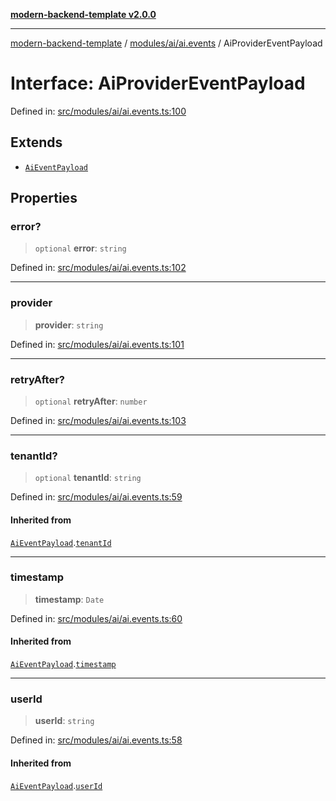[**modern-backend-template v2.0.0**](../../../../README.md)

***

[modern-backend-template](../../../../modules.md) / [modules/ai/ai.events](../README.md) / AiProviderEventPayload

# Interface: AiProviderEventPayload

Defined in: [src/modules/ai/ai.events.ts:100](https://github.com/maemreyo/saas-4cus-nodejs/blob/1a77de11cd6eaefe66c31c7f5de281673fc25ce5/src/modules/ai/ai.events.ts#L100)

## Extends

- [`AiEventPayload`](AiEventPayload.md)

## Properties

### error?

> `optional` **error**: `string`

Defined in: [src/modules/ai/ai.events.ts:102](https://github.com/maemreyo/saas-4cus-nodejs/blob/1a77de11cd6eaefe66c31c7f5de281673fc25ce5/src/modules/ai/ai.events.ts#L102)

***

### provider

> **provider**: `string`

Defined in: [src/modules/ai/ai.events.ts:101](https://github.com/maemreyo/saas-4cus-nodejs/blob/1a77de11cd6eaefe66c31c7f5de281673fc25ce5/src/modules/ai/ai.events.ts#L101)

***

### retryAfter?

> `optional` **retryAfter**: `number`

Defined in: [src/modules/ai/ai.events.ts:103](https://github.com/maemreyo/saas-4cus-nodejs/blob/1a77de11cd6eaefe66c31c7f5de281673fc25ce5/src/modules/ai/ai.events.ts#L103)

***

### tenantId?

> `optional` **tenantId**: `string`

Defined in: [src/modules/ai/ai.events.ts:59](https://github.com/maemreyo/saas-4cus-nodejs/blob/1a77de11cd6eaefe66c31c7f5de281673fc25ce5/src/modules/ai/ai.events.ts#L59)

#### Inherited from

[`AiEventPayload`](AiEventPayload.md).[`tenantId`](AiEventPayload.md#tenantid)

***

### timestamp

> **timestamp**: `Date`

Defined in: [src/modules/ai/ai.events.ts:60](https://github.com/maemreyo/saas-4cus-nodejs/blob/1a77de11cd6eaefe66c31c7f5de281673fc25ce5/src/modules/ai/ai.events.ts#L60)

#### Inherited from

[`AiEventPayload`](AiEventPayload.md).[`timestamp`](AiEventPayload.md#timestamp)

***

### userId

> **userId**: `string`

Defined in: [src/modules/ai/ai.events.ts:58](https://github.com/maemreyo/saas-4cus-nodejs/blob/1a77de11cd6eaefe66c31c7f5de281673fc25ce5/src/modules/ai/ai.events.ts#L58)

#### Inherited from

[`AiEventPayload`](AiEventPayload.md).[`userId`](AiEventPayload.md#userid)

